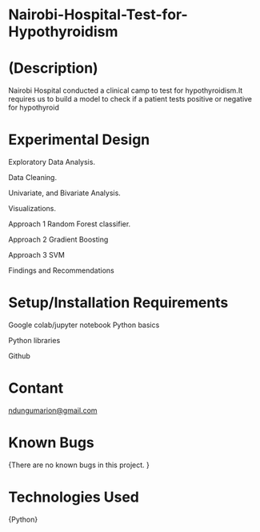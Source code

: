 # Nairobi-Hospital-Test-for-Hypothyroidism
# (Description)
Nairobi Hospital conducted a clinical camp to test for hypothyroidism.It requires us to build a model to check if a patient tests positive or negative for hypothyroid

# Experimental Design

Exploratory Data Analysis.

Data Cleaning.

Univariate, and Bivariate Analysis.

Visualizations.

Approach 1 Random Forest classifier.

Approach 2 Gradient Boosting

Approach 3 SVM

Findings and Recommendations

# Setup/Installation Requirements

Google colab/jupyter notebook
Python basics

Python libraries

Github

# Contant
ndungumarion@gmail.com

# Known Bugs
{There are no known bugs in this project. }

# Technologies Used
{Python}
